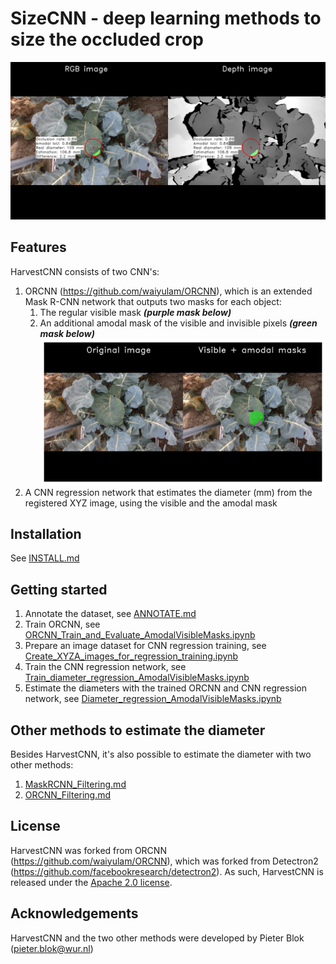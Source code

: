 # SizeCNN - deep learning methods to size the occluded crop
![Size the invisible crop](./demo/20200819_143612133900_plant1188_rgb_trigger002.png?raw=true)
<br/>


## Features
HarvestCNN consists of two CNN's: 
1. ORCNN (https://github.com/waiyulam/ORCNN), which is an extended Mask R-CNN network that outputs two masks for each object:
   1. The regular visible mask ***(purple mask below)***
   2. An additional amodal mask of the visible and invisible pixels ***(green mask below)*** <br/>
![Amodal_Visible_Masks](./demo/20200819_143612133900_plant1188_rgb_trigger002_amodal_visible_masks.png?raw=true)
2. A CNN regression network that estimates the diameter (mm) from the registered XYZ image, using the visible and the amodal mask


## Installation
See [INSTALL.md](INSTALL.md)


## Getting started
1. Annotate the dataset, see [ANNOTATE.md](ANNOTATE.md)
2. Train ORCNN, see [ORCNN_Train_and_Evaluate_AmodalVisibleMasks.ipynb](ORCNN_Train_and_Evaluate_AmodalVisibleMasks.ipynb)
3. Prepare an image dataset for CNN regression training, see [Create_XYZA_images_for_regression_training.ipynb](Create_XYZA_images_for_regression_training.ipynb)
4. Train the CNN regression network, see [Train_diameter_regression_AmodalVisibleMasks.ipynb](Train_diameter_regression_AmodalVisibleMasks.ipynb)
5. Estimate the diameters with the trained ORCNN and CNN regression network, see [Diameter_regression_AmodalVisibleMasks.ipynb](Diameter_regression_AmodalVisibleMasks.ipynb)


## Other methods to estimate the diameter
Besides HarvestCNN, it's also possible to estimate the diameter with two other methods:
1. [MaskRCNN_Filtering.md](MaskRCNN_Filtering.md) <br/>
2. [ORCNN_Filtering.md](ORCNN_Filtering.md) <br/>


## License
HarvestCNN was forked from ORCNN (https://github.com/waiyulam/ORCNN), which was forked from Detectron2 (https://github.com/facebookresearch/detectron2). As such, HarvestCNN is released under the [Apache 2.0 license](LICENSE). <br/>


## Acknowledgements
HarvestCNN and the two other methods were developed by Pieter Blok (pieter.blok@wur.nl)
